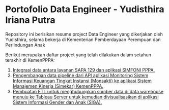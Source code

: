 # Portofolio Data Engineer - Yudisthira Iriana Putra
Repository ini berisikan resume project Data Engineer yang dikerjakan oleh Yudisthira, selama bekerja di Kementerian Pemberdayaan Perempuan dan Perlindungan Anak

Berikut merupakan daftar project yang telah dilakukan dalam setahun terakhir di KemenPPPA:

1. [Integrasi data antara layanan SAPA 129 dan aplikasi SIMFONI PPPA.](https://github.com/yudisyudis/dataEngineer_portofolio/blob/main/integrasi_sapa_simfoni.md)
2. [Pengembangan data pipeline dari API aplikasi Monitoring Sistem Informasi Keuangan Tingkat Instansi (Monsakti) ke aplikasi Sistem Manajemen Kinerja (Simekar) KemenPPPA.](https://github.com/yudisyudis/dataEngineer_portofolio/blob/main/monsakti_simekar.md)
3. [Pembuatan ETL untuk menghubungkan sumber data di data warehouse menuju ke Tableau Server untuk kemudian divisualisasikan di aplikasi Sistem Informasi Gender dan Anak (SIGA).](https://github.com/yudisyudis/dataEngineer_portofolio/blob/main/ETL_visualiasai_siga.md)
